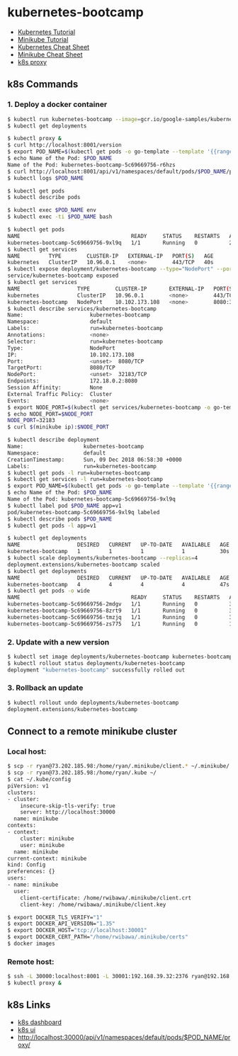# kubernetes-bootcamp
* [Kubernetes Tutorial](https://kubernetes.io/docs/tutorials/kubernetes-basics/)
* [Minikube Tutorial](https://kubernetes.io/docs/tutorials/hello-minikube/)
* [Kubernetes Cheat Sheet](https://kubernetes.io/docs/reference/kubectl/cheatsheet/)
* [Minikube Cheat Sheet](https://medium.com/@wisegain/minikube-cheat-sheet-a273385e66c9)
* [k8s proxy](https://kubernetes.io/docs/tasks/access-kubernetes-api/http-proxy-access-api/)

## k8s Commands
### 1. Deploy a docker container
```bash
$ kubectl run kubernetes-bootcamp --image=gcr.io/google-samples/kubernetes-bootcamp:v1 --port=8080
$ kubectl get deployments

$ kubectl proxy &
$ curl http://localhost:8001/version
$ export POD_NAME=$(kubectl get pods -o go-template --template '{{range .items}}{{.metadata.nam}}{{"\n"}}{{end}}')
$ echo Name of the Pod: $POD_NAME
Name of the Pod: kubernetes-bootcamp-5c69669756-r6hzs
$ curl http://localhost:8001/api/v1/namespaces/default/pods/$POD_NAME/proxy/
$ kubectl logs $POD_NAME

$ kubectl get pods
$ kubectl describe pods

$ kubectl exec $POD_NAME env
$ kubectl exec -ti $POD_NAME bash

$ kubectl get pods
NAME                                   READY     STATUS    RESTARTS   AGE
kubernetes-bootcamp-5c69669756-9xl9q   1/1       Running   0          24s
$ kubectl get services
NAME         TYPE        CLUSTER-IP   EXTERNAL-IP   PORT(S)   AGE
kubernetes   ClusterIP   10.96.0.1    <none>        443/TCP   40s
$ kubectl expose deployment/kubernetes-bootcamp --type="NodePort" --port 8080
service/kubernetes-bootcamp exposed
$ kubectl get services
NAME                  TYPE        CLUSTER-IP       EXTERNAL-IP   PORT(S)          AGE
kubernetes            ClusterIP   10.96.0.1        <none>        443/TCP          2m
kubernetes-bootcamp   NodePort    10.102.173.108   <none>        8080:32183/TCP   29s
$ kubectl describe services/kubernetes-bootcamp
Name:                     kubernetes-bootcamp
Namespace:                default
Labels:                   run=kubernetes-bootcamp
Annotations:              <none>
Selector:                 run=kubernetes-bootcamp
Type:                     NodePort
IP:                       10.102.173.108
Port:                     <unset>  8080/TCP
TargetPort:               8080/TCP
NodePort:                 <unset>  32183/TCP
Endpoints:                172.18.0.2:8080
Session Affinity:         None
External Traffic Policy:  Cluster
Events:                   <none>
$ export NODE_PORT=$(kubectl get services/kubernetes-bootcamp -o go-template='{{(index .spec.ports 0).nodePort}}')
$ echo NODE_PORT=$NODE_PORT
NODE_PORT=32183
$ curl $(minikube ip):$NODE_PORT

$ kubectl describe deployment
Name:                   kubernetes-bootcamp
Namespace:              default
CreationTimestamp:      Sun, 09 Dec 2018 06:58:30 +0000
Labels:                 run=kubernetes-bootcamp
$ kubectl get pods -l run=kubernetes-bootcamp
$ kubectl get services -l run=kubernetes-bootcamp
$ export POD_NAME=$(kubectl get pods -o go-template --template '{{range .items}}{{.metadata.name}}{{"\n"}}{{end}}')
$ echo Name of the Pod: $POD_NAME
Name of the Pod: kubernetes-bootcamp-5c69669756-9xl9q
$ kubectl label pod $POD_NAME app=v1
pod/kubernetes-bootcamp-5c69669756-9xl9q labeled
$ kubectl describe pods $POD_NAME
$ kubectl get pods -l app=v1

$ kubectl get deployments
NAME                  DESIRED   CURRENT   UP-TO-DATE   AVAILABLE   AGE
kubernetes-bootcamp   1         1         1            1           30s
$ kubectl scale deployments/kubernetes-bootcamp --replicas=4
deployment.extensions/kubernetes-bootcamp scaled
$ kubectl get deployments
NAME                  DESIRED   CURRENT   UP-TO-DATE   AVAILABLE   AGE
kubernetes-bootcamp   4         4         4            4           47s
$ kubectl get pods -o wide
NAME                                   READY     STATUS    RESTARTS   AGE       IP           NODE
kubernetes-bootcamp-5c69669756-2mdgv   1/1       Running   0          31s       172.18.0.7   minikube
kubernetes-bootcamp-5c69669756-8zrt9   1/1       Running   0          31s       172.18.0.5   minikube
kubernetes-bootcamp-5c69669756-tmzjq   1/1       Running   0          31s       172.18.0.6   minikube
kubernetes-bootcamp-5c69669756-zs775   1/1       Running   0          1m        172.18.0.2   minikube
```

### 2. Update with a new version
```bash
$ kubectl set image deployments/kubernetes-bootcamp kubernetes-bootcamp=jocatalin/kubernetes-bootcamp:v2
$ kubectl rollout status deployments/kubernetes-bootcamp
deployment "kubernetes-bootcamp" successfully rolled out
```

### 3. Rollback an update
```bash
$ kubectl rollout undo deployments/kubernetes-bootcamp
deployment.extensions/kubernetes-bootcamp
```

## Connect to a remote minikube cluster
### Local host:
```bash
$ scp -r ryan@73.202.185.98:/home/ryan/.minikube/client.* ~/.minikube/
$ scp -r ryan@73.202.185.98:/home/ryan/.kube ~/
$ cat ~/.kube/config
piVersion: v1
clusters:
- cluster:
    insecure-skip-tls-verify: true
    server: http://localhost:30000
  name: minikube
contexts:
- context:
    cluster: minikube
    user: minikube
  name: minikube
current-context: minikube
kind: Config
preferences: {}
users:
- name: minikube
  user:
    client-certificate: /home/rwibawa/.minikube/client.crt
    client-key: /home/rwibawa/.minikube/client.key

$ export DOCKER_TLS_VERIFY="1"
$ export DOCKER_API_VERSION="1.35"
$ export DOCKER_HOST="tcp://localhost:30001"
$ export DOCKER_CERT_PATH="/home/rwibawa/.minikube/certs"
$ docker images
```

### Remote host:
```bash
$ ssh -L 30000:localhost:8001 -L 30001:192.168.39.32:2376 ryan@192.168.1.101
$ kubectl proxy &
```

## k8s Links
* [k8s dashboard](http://127.0.0.1:30000/api/v1/namespaces/kube-system/services/http:kubernetes-dashboard:/proxy/)
* [k8s ui](http://localhost:30000/ui)
* [http://localhost:30000/api/v1/namespaces/default/pods/$POD_NAME/proxy/](http://localhost:30000/api/v1/namespaces/default/pods/nginx-app-56f6bb6776-zvpqw/proxy/)

